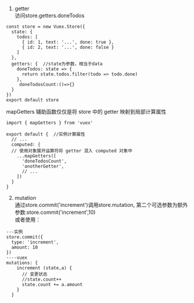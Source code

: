 1. getter  
访问store.getters.doneTodos
```
const store = new Vuex.Store({
  state: {
    todos: [
      { id: 1, text: '...', done: true },
      { id: 2, text: '...', done: false }
    ]
  },
  getters: {  //state为参数，相当于data
    doneTodos: state => {
      return state.todos.filter(todo => todo.done)
    },
     doneTodosCount:()=>{}
  }
})
export default store
```

mapGetters 辅助函数仅仅是将 store 中的 getter 映射到局部计算属性  
```
import { mapGetters } from 'vuex'

export default {  //实例计算属性
  // ...
  computed: {
  // 使用对象展开运算符将 getter 混入 computed 对象中
    ...mapGetters([
      'doneTodosCount',
      'anotherGetter',
      // ...
    ])
  }
}
```

2. mutation  
通过store.commit('increment')调用store.mutation, 第二个可选参数为额外参数:store.commit('increment',10)  
或者使用：  
```
---实例
store.commit({
  type: 'increment',
  amount: 10
})
----vuex
mutations: {
    increment (state,a) {
      // 变更状态
      //state.count++
      state.count += a.amount
    }
  }
```
